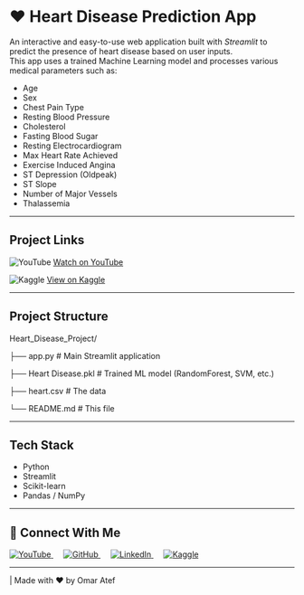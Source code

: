 # ❤ Heart Disease Prediction App

An interactive and easy-to-use web application built with *Streamlit* to predict the presence of heart disease based on user inputs.  
This app uses a trained Machine Learning model and processes various medical parameters such as:

- Age
- Sex
- Chest Pain Type
- Resting Blood Pressure
- Cholesterol
- Fasting Blood Sugar
- Resting Electrocardiogram
- Max Heart Rate Achieved
- Exercise Induced Angina
- ST Depression (Oldpeak)
- ST Slope
- Number of Major Vessels
- Thalassemia

---

## Project Links

<p align="left">
  <img src="https://img.icons8.com/ios-filled/24/fa314a/youtube-play.png" alt="YouTube" />
  <a href="https://youtu.be/V544TatSqoA" target="_blank">Watch on YouTube</a>
</p>

<p align="left">
  <img src="https://img.icons8.com/windows/24/1A73E8/kaggle.png" alt="Kaggle" />
  <a href="https://www.kaggle.com/code/omaratef200/heart-disease-classification" target="_blank">View on Kaggle</a>
</p>

---

## Project Structure

Heart_Disease_Project/

├── app.py                          # Main Streamlit application  

├── Heart Disease.pkl               # Trained ML model (RandomForest, SVM, etc.)

├── heart.csv                       # The data

└── README.md                       # This file

--- 

## Tech Stack

- Python 
- Streamlit 
- Scikit-learn 
- Pandas / NumPy 

---

## 🔗 Connect With Me

<p align="left">
  <a href="https://youtube.com/@omaratef2278?si=iKuQf9464HLOkKPF" target="_blank">
    <img src="https://img.icons8.com/ios-filled/30/ffffff/youtube-play.png" alt="YouTube"/>
  </a>
  &emsp;
  <a href="https://github.com/o2204" target="_blank">
    <img src="https://img.icons8.com/ios-glyphs/30/ffffff/github.png" alt="GitHub"/>
  </a>
  &emsp;
  <a href="https://www.linkedin.com/in/o2204" target="_blank">
    <img src="https://img.icons8.com/ios-filled/30/ffffff/linkedin.png" alt="LinkedIn"/>
  </a>
  &emsp;
  <a href="https://www.kaggle.com/omaratef200" target="_blank">
    <img src="https://img.icons8.com/windows/30/ffffff/kaggle.png" alt="Kaggle"/>
  </a>
</p>

---

| Made with ❤ by Omar Atef

